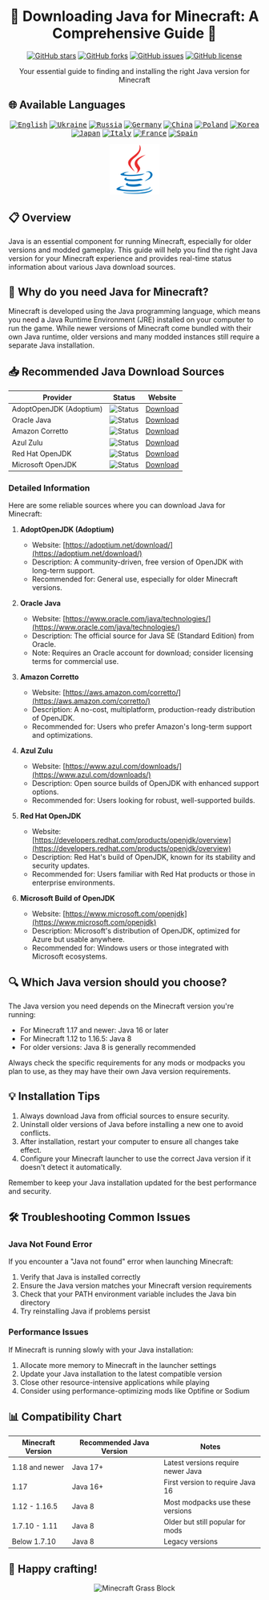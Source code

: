 <div align="center">

# 🌟 Downloading Java for Minecraft: A Comprehensive Guide 🌟

[![GitHub stars](https://img.shields.io/github/stars/baneronetwo/Java-On-Minecraft?style=social)](https://github.com/baneronetwo/Java-On-Minecraft/stargazers)
[![GitHub forks](https://img.shields.io/github/forks/baneronetwo/Java-On-Minecraft?style=social)](https://github.com/baneronetwo/Java-On-Minecraft/network/members)
[![GitHub issues](https://img.shields.io/github/issues/baneronetwo/Java-On-Minecraft)](https://github.com/baneronetwo/Java-On-Minecraft/issues)
[![GitHub license](https://img.shields.io/github/license/baneronetwo/Java-On-Minecraft)](https://github.com/baneronetwo/Java-On-Minecraft/blob/main/LICENSE)

<p>Your essential guide to finding and installing the right Java version for Minecraft</p>

</div>

## 🌐 Available Languages

<div align="center">

<kbd>[<img title="English" alt="English" src="https://upload.wikimedia.org/wikipedia/commons/thumb/a/a5/Flag_of_the_United_Kingdom_%281-2%29.svg/1200px-Flag_of_the_United_Kingdom_%281-2%29.svg.png" width="22">](README.md)</kbd>
<kbd>[<img title="Ukraine" alt="Ukraine" src="https://upload.wikimedia.org/wikipedia/commons/thumb/4/49/Flag_of_Ukraine.svg/1280px-Flag_of_Ukraine.svg.png" width="22">](README/README.ua.md)</kbd>
<kbd>[<img title="Russia" alt="Russia" src="https://upload.wikimedia.org/wikipedia/commons/thumb/f/f3/Flag_of_Russia.svg/1280px-Flag_of_Russia.svg.png" width="22">](README/README.ru.md)</kbd>
<kbd>[<img title="Germany" alt="Germany" src="https://upload.wikimedia.org/wikipedia/en/thumb/b/ba/Flag_of_Germany.svg/640px-Flag_of_Germany.svg.png" width="22">](README/README.de.md)</kbd>
<kbd>[<img title="China" alt="China" src="https://upload.wikimedia.org/wikipedia/commons/thumb/f/fa/Flag_of_the_People%27s_Republic_of_China.svg/800px-Flag_of_the_People%27s_Republic_of_China.svg.png" width="22">](README/README.zh.md)</kbd>
<kbd>[<img title="Poland" alt="Poland" src="https://upload.wikimedia.org/wikipedia/en/1/12/Flag_of_Poland.svg" width="22">](README/README.pl.md)</kbd>
<kbd>[<img title="Korea" alt="Korea" src="https://upload.wikimedia.org/wikipedia/commons/thumb/0/09/Flag_of_South_Korea.svg/1280px-Flag_of_South_Korea.svg.png" width="22">](README/README.ko.md)</kbd>
<kbd>[<img title="Japan" alt="Japan" src="https://upload.wikimedia.org/wikipedia/commons/thumb/9/9e/Flag_of_Japan.svg/1280px-Flag_of_Japan.svg.png" width="22">](README/README.ja.md)</kbd>
<kbd>[<img title="Italy" alt="Italy" src="https://upload.wikimedia.org/wikipedia/commons/thumb/0/03/Flag_of_Italy.svg/1280px-Flag_of_Italy.svg.png" width="22">](README/README.it.md)</kbd>
<kbd>[<img title="France" alt="France" src="https://upload.wikimedia.org/wikipedia/commons/thumb/c/c3/Flag_of_France.svg/1280px-Flag_of_France.svg.png" width="22">](README/README.fr.md)</kbd>
<kbd>[<img title="Spain" alt="Spain" src="https://upload.wikimedia.org/wikipedia/commons/thumb/9/9a/Flag_of_Spain.svg/1280px-Flag_of_Spain.svg.png" width="22">](README/README.es.md)</kbd>

</div>

<div align="center">
<img src="https://raw.githubusercontent.com/devicons/devicon/master/icons/java/java-original.svg" alt="java" width="100" height="100"/>
</div>

## 📋 Overview

Java is an essential component for running Minecraft, especially for older versions and modded gameplay. This guide will help you find the right Java version for your Minecraft experience and provides real-time status information about various Java download sources.

## 🤔 Why do you need Java for Minecraft?

Minecraft is developed using the Java programming language, which means you need a Java Runtime Environment (JRE) installed on your computer to run the game. While newer versions of Minecraft come bundled with their own Java runtime, older versions and many modded instances still require a separate Java installation.

## 📥 Recommended Java Download Sources

<div align="center">

| Provider | Status | Website |
|----------|--------|--------|
| AdoptOpenJDK (Adoptium) | ![Status](https://img.shields.io/badge/Status-Available-brightgreen) | [Download](https://adoptium.net/download/) |
| Oracle Java | ![Status](https://img.shields.io/badge/Status-Available-brightgreen) | [Download](https://www.oracle.com/java/technologies/) |
| Amazon Corretto | ![Status](https://img.shields.io/badge/Status-Available-brightgreen) | [Download](https://aws.amazon.com/corretto/) |
| Azul Zulu | ![Status](https://img.shields.io/badge/Status-Available-brightgreen) | [Download](https://www.azul.com/downloads/) |
| Red Hat OpenJDK | ![Status](https://img.shields.io/badge/Status-Available-brightgreen) | [Download](https://developers.redhat.com/products/openjdk/overview) |
| Microsoft OpenJDK | ![Status](https://img.shields.io/badge/Status-Available-brightgreen) | [Download](https://www.microsoft.com/openjdk) |

</div>

### Detailed Information

Here are some reliable sources where you can download Java for Minecraft:

1. **AdoptOpenJDK (Adoptium)**
   - Website: [https://adoptium.net/download/](https://adoptium.net/download/)
   - Description: A community-driven, free version of OpenJDK with long-term support.
   - Recommended for: General use, especially for older Minecraft versions.

2. **Oracle Java**
   - Website: [https://www.oracle.com/java/technologies/](https://www.oracle.com/java/technologies/)
   - Description: The official source for Java SE (Standard Edition) from Oracle.
   - Note: Requires an Oracle account for download; consider licensing terms for commercial use.

3. **Amazon Corretto**
   - Website: [https://aws.amazon.com/corretto/](https://aws.amazon.com/corretto/)
   - Description: A no-cost, multiplatform, production-ready distribution of OpenJDK.
   - Recommended for: Users who prefer Amazon's long-term support and optimizations.

4. **Azul Zulu**
   - Website: [https://www.azul.com/downloads/](https://www.azul.com/downloads/)
   - Description: Open source builds of OpenJDK with enhanced support options.
   - Recommended for: Users looking for robust, well-supported builds.

5. **Red Hat OpenJDK**
   - Website: [https://developers.redhat.com/products/openjdk/overview](https://developers.redhat.com/products/openjdk/overview)
   - Description: Red Hat's build of OpenJDK, known for its stability and security updates.
   - Recommended for: Users familiar with Red Hat products or those in enterprise environments.

6. **Microsoft Build of OpenJDK**
   - Website: [https://www.microsoft.com/openjdk](https://www.microsoft.com/openjdk)
   - Description: Microsoft's distribution of OpenJDK, optimized for Azure but usable anywhere.
   - Recommended for: Windows users or those integrated with Microsoft ecosystems.

## 🔍 Which Java version should you choose?

The Java version you need depends on the Minecraft version you're running:

- For Minecraft 1.17 and newer: Java 16 or later
- For Minecraft 1.12 to 1.16.5: Java 8
- For older versions: Java 8 is generally recommended

Always check the specific requirements for any mods or modpacks you plan to use, as they may have their own Java version requirements.

## 💡 Installation Tips

1. Always download Java from official sources to ensure security.
2. Uninstall older versions of Java before installing a new one to avoid conflicts.
3. After installation, restart your computer to ensure all changes take effect.
4. Configure your Minecraft launcher to use the correct Java version if it doesn't detect it automatically.

Remember to keep your Java installation updated for the best performance and security.

## 🛠️ Troubleshooting Common Issues

### Java Not Found Error

If you encounter a "Java not found" error when launching Minecraft:

1. Verify that Java is installed correctly
2. Ensure the Java version matches your Minecraft version requirements
3. Check that your PATH environment variable includes the Java bin directory
4. Try reinstalling Java if problems persist

### Performance Issues

If Minecraft is running slowly with your Java installation:

1. Allocate more memory to Minecraft in the launcher settings
2. Update your Java installation to the latest compatible version
3. Close other resource-intensive applications while playing
4. Consider using performance-optimizing mods like Optifine or Sodium

## 📊 Compatibility Chart

| Minecraft Version | Recommended Java Version | Notes |
|-------------------|--------------------------|-------|
| 1.18 and newer    | Java 17+                 | Latest versions require newer Java |
| 1.17              | Java 16+                 | First version to require Java 16 |
| 1.12 - 1.16.5     | Java 8                   | Most modpacks use these versions |
| 1.7.10 - 1.11     | Java 8                   | Older but still popular for mods |
| Below 1.7.10      | Java 8                   | Legacy versions |

## 🚀 Happy crafting!

<div align="center">
<img src="https://static.wikia.nocookie.net/minecraft_gamepedia/images/2/2d/Plains_Grass_Block.png" width="50" height="50" alt="Minecraft Grass Block"/>
</div>
